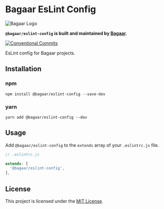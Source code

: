 # Bagaar EsLint Config

![Bagaar Logo](https://bagaar.be/hubfs/logo-bagaar-black.svg)

**`@bagaar/eslint-config` is built and maintained by [Bagaar](http://bagaar.be).**

[![Conventional Commits](https://img.shields.io/badge/Conventional%20Commits-1.0.0-yellow.svg)](https://conventionalcommits.org)

EsLint config for Bagaar projects.

## Installation

### npm

```shell
npm install @bagaar/eslint-config --save-dev
```

### yarn

```shell
yarn add @bagaar/eslint-config --dev
```

## Usage

Add `@bagaar/eslint-config` to the `extends` array of your `.eslintrc.js` file.

```javascript
// .eslintrc.js

extends: [
  '@bagaar/eslint-config',
],
```

## License

This project is licensed under the [MIT License](./LICENSE.md).
